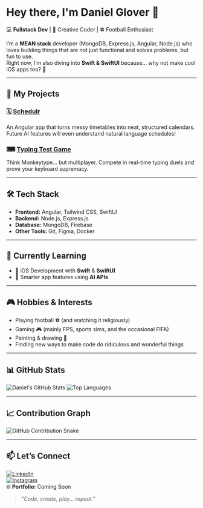 # Hey there, I'm Daniel Glover 👋

💻 **Fullstack Dev** | 🎨 Creative Coder | ⚽ Football Enthusiast

I’m a **MEAN stack** developer (MongoDB, Express.js, Angular, Node.js) who loves building things that are not just functional and solves problems, but fun to use.  
Right now, I’m also diving into **Swift & SwiftUI** because… why not make cool iOS apps too? 📱

---

## 🚀 My Projects

### 🗓 [Schedulr](https://github.com/Glover69/Schedulr)
An Angular app that turns messy timetables into neat, structured calendars. Future AI features will even understand natural language schedules!

### ⌨ [Typing Test Game](https://github.com/Glover69/typing-test-game)
Think Monkeytype… but multiplayer. Compete in real-time typing duels and prove your keyboard supremacy.

---

## 🛠 Tech Stack
- **Frontend:** Angular, Tailwind CSS, SwiftUI
- **Backend:** Node.js, Express.js
- **Database:** MongoDB, Firebase
- **Other Tools:** Git, Figma, Docker

---

## 🎯 Currently Learning
- 📱 iOS Development with **Swift** & **SwiftUI**
- 🤖 Smarter app features using **AI APIs**

---

## 🎮 Hobbies & Interests
- Playing football ⚽ (and watching it religiously)
- Gaming 🎮 (mainly FPS, sports sims, and the occasional FIFA)
- Painting & drawing 🎨
- Finding new ways to make code do ridiculous and wonderful things

---

## 📊 GitHub Stats
![Daniel's GitHub Stats](https://github-readme-stats.vercel.app/api?username=Glover69&show_icons=true&theme=tokyonight)
![Top Languages](https://github-readme-stats.vercel.app/api/top-langs/?username=Glover69&layout=compact&theme=tokyonight)

---

## 📈 Contribution Graph
![GitHub Contribution Snake](https://github.com/Glover69/Glover69/blob/output/github-contribution-grid-snake.svg)

---

## 📫 Let’s Connect
[![LinkedIn](https://img.shields.io/badge/LinkedIn-0077B5?style=flat-square&logo=linkedin&logoColor=white)](https://www.linkedin.com/in/daniel-glover-49b803249?utm_source=share&utm_campaign=share_via&utm_content=profile&utm_medium=ios_app)  
[![Instagram](https://img.shields.io/badge/Instagram-E4405F?style=flat-square&logo=instagram&logoColor=white)](https://www.instagram.com/glo._ver?igsh=aDZmeHpzYWYzbWpn&utm_source=qr)  
🌐 **Portfolio:** Coming Soon

> _"Code, create, play… repeat."_  
